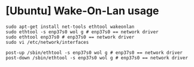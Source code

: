 # [Ubuntu] Wake-On-Lan usage

```shell
sudo apt-get install net-tools ethtool wakeonlan
sudo ethtool -s enp37s0 wol g # enp37s0 == network driver
sudo ethtool enp37s0 # enp37s0 == network driver
sudo vi /etc/network/interfaces
```

```shell
post-up /sbin/ethtool -s enp37s0 wol g # enp37s0 == network driver
post-down /sbin/ethtool -s enp37s0 wol g # enp37s0 == network driver
```


